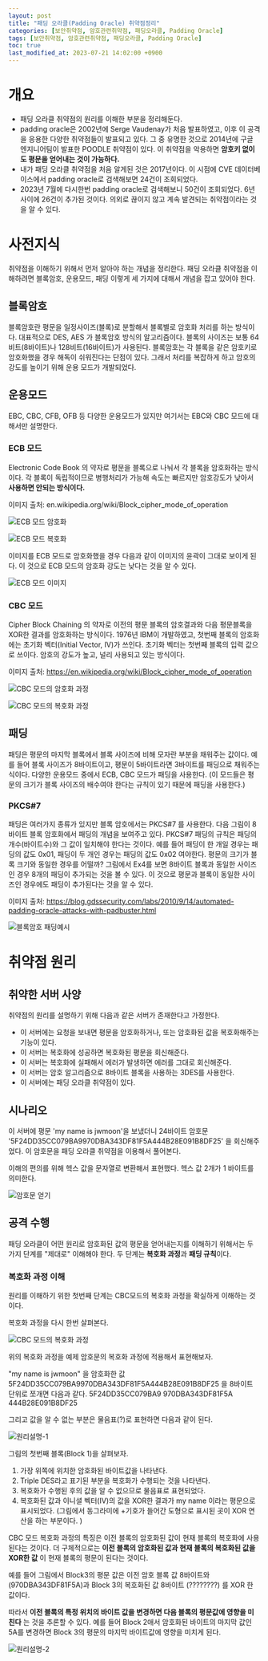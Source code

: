 ```yaml
---
layout: post
title: "패딩 오라클(Padding Oracle) 취약점정리"
categories: [보안취약점, 암호관련취약점, 패딩오라클, Padding Oracle]
tags: [보안취약점, 암호관련취약점, 패딩오라클, Padding Oracle]
toc: true
last_modified_at: 2023-07-21 14:02:00 +0900
---
```


# 개요 
- 패딩 오라클 취약점의 원리를 이해한 부분을 정리해둔다. 
- padding oracle은 2002년에 Serge Vaudenay가 처음 발표하였고, 이후 이 공격을 응용한 다양한 취약점들이 발표되고 있다. 그 중 유명한 것으로 2014년에 구글 엔지니어팀이 발표한 POODLE 취약점이 있다. 이 취약점을 악용하면 **암호키 없이도 평문을 얻어내는 것이 가능하다.** 
- 내가 패딩 오라클 취약점을 처음 알게된 것은 2017년이다. 이 시점에 CVE 데이터베이스에서 padding oracle로 검색해보면 24건이 조회되었다. 
- 2023년 7월에 다시한번 padding oracle로 검색해보니 50건이 조회되었다. 6년 사이에 26건이 추가된 것이다. 의외로 끊이지 않고 계속 발견되는 취약점이라는 것을 알 수 있다. 

# 사전지식
취약점을 이해하기 위해서 먼저 알아야 하는 개념을 정리한다. 패딩 오라클 취약점을 이해하려면 블록암호, 운용모드, 패딩 이렇게 세 가지에 대해서 개념을 잡고 있어야 한다. 

## 블록암호
블록암호란 평문을 일정사이즈(블록)로 분할해서 블록별로 암호화 처리를 하는 방식이다. 대표적으로 DES, AES 가 블록암호 방식의 알고리즘이다. 블록의 사이즈는 보통 64비트(8바이트)나 128비트(16바이트)가 사용된다. 블록암호는 각 블록을 같은 암호키로 암호화했을 경우 해독이 쉬워진다는 단점이 있다. 그래서 처리를 복잡하게 하고 암호의 강도를 높이기 위해 운용 모드가 개발되었다. 

## 운용모드
EBC, CBC, CFB, OFB 등 다양한 운용모드가 있지만 여기서는 EBC와 CBC 모드에 대해서만 설명한다. 

### ECB 모드
Electronic Code Book 의 약자로 평문을 블록으로 나눠서 각 블록을 암호화하는 방식이다. 각 블록이 독립적이므로 병행처리가 가능해 속도는 빠르지만 암호강도가 낮아서 **사용하면 안되는 방식이다.**　

이미지 출처: en.wikipedia.org/wiki/Block_cipher_mode_of_operation

![ECB 모드 암호화](/images/Ecb_encryption.png)

![ECB 모드 복호화](/images/Ecb_decryption.png)


이미지를 ECB 모드로 암호화했을 경우 다음과 같이 이미지의 윤곽이 그대로 보이게 된다. 이 것으로 ECB 모드의 암호화 강도는 낮다는 것을 알 수 있다. 

![ECB 모드 이미지](/images/Tux_ecb.jpg)

###  CBC 모드
Cipher Block Chaining 의 약자로 이전의 평문 블록의 암호결과와 다음 평문블록을 XOR한 결과를 암호화하는 방식이다. 1976년 IBM이 개발하였고, 첫번째 블록의 암호화에는 초기화 벡터(Initial Vector, IV)가 쓰인다. 초기화 벡터는 첫번째 블록의 입력 값으로 쓰이다. 암호의 강도가 높고, 널리 사용되고 있는 방식이다. 

이미지 출처: https://en.wikipedia.org/wiki/Block_cipher_mode_of_operation

![CBC 모드의 암호화 과정](/images/Cbc_encryption.png)

![CBC 모드의 복호화 과정](/images/Cbc_decryption.png)

## 패딩
패딩은 평문의 마지막 블록에서 블록 사이즈에 비해 모자란 부분을 채워주는 값이다. 예를 들어 블록 사이즈가 8바이트이고, 평문이 5바이트라면 3바이트를 패딩으로 채워주는 식이다. 다양한 운용모드 중에서 ECB, CBC 모드가 패딩을 사용한다. (이 모드들은 평문의 크기가 블록 사이즈의 배수여야 한다는 규칙이 있기 때문에 패딩을 사용한다.)

### PKCS#7
패딩은 여러가지 종류가 있지만 블록 암호에서는 PKCS#7 를 사용한다. 다음 그림이 8바이트 블록 암호화에서 패딩의 개념을 보여주고 있다. PKCS#7 패딩의 규칙은 패딩의 개수(바이트수)와 그 값이 일치해야 한다는 것이다. 예를 들어 패딩이 한 개일 경우는 패딩의 값도 0x01, 패딩이 두 개인 경우는 패딩의 값도 0x02 여야한다. 평문의 크기가 블록 크기와 동일한 경우를 어떨까? 그림에서 Ex4를 보면 8바이트 블록과 동일한 사이즈인 경우 8개의 패딩이 추가되는 것을 볼 수 있다. 이 것으로 평문과 블록이 동일한 사이즈인 경우에도 패딩이 추가된다는 것을 알 수 있다. 

이미지 출처: https://blog.gdssecurity.com/labs/2010/9/14/automated-padding-oracle-attacks-with-padbuster.html

![블록암호 패딩예시](/images/block-cipher-padding-example.png)

# 취약점 원리 

## 취약한 서버 사양
취약점의 원리를 설명하기 위해 다음과 같은 서버가 존재한다고 가정한다. 

- 이 서버에는 요청을 보내면 평문을 암호화하거나, 또는 암호화된 값을 복호화해주는 기능이 있다. 
- 이 서버는 복호화에 성공하면 복호화된 평문을 회신해준다. 
- 이 서버는 복호화에 실패해서 에러가 발생하면 에러를 그대로 회신해준다. 
- 이 서버는 암호 알고리즘으로 8바이트 블록을 사용하는 3DES를 사용한다. 
- 이 서버에는 패딩 오라클 취약점이 있다.  

## 시나리오 
이 서버에 평문 'my name is jwmoon'을 보냈더니 24바이트 암호문 '5F24DD35CC079BA9970DBA343DF81F5A444B28E091B8DF25' 을 회신해주었다. 이 암호문을 패딩 오라클 취약점을 이용해서 풀어본다. 

이해의 편의를 위해 헥스 값을 문자열로 변환해서 표현했다. 헥스 값 2개가 1 바이트를 의미한다. 

![암호문 얻기](/images/padding-oracle-encrypt-sample-2.png)


## 공격 수행 
패딩 오라클이 어떤 원리로 암호화된 값의 평문을 얻어내는지를 이해하기 위해서는 두 가지 단계를 "제대로" 이해해야 한다. 두 단계는 **복호화 과정**과 **패딩 규칙**이다. 

### 복호화 과정 이해 
원리를 이해하기 위한 첫번째 단계는 CBC모드의 복호화 과정을 확실하게 이해하는 것이다. 

복호화 과정을 다시 한번 살펴본다. 

![CBC 모드의 복호화 과정](/images/Cbc_decryption.png)

위의 복호화 과정을 예제 암호문의 복호화 과정에 적용해서 표현해보자. 

"my name is jwmoon" 을 암호화한 값 5F24DD35CC079BA9970DBA343DF81F5A444B28E091B8DF25 을 8바이트 단위로 쪼개면 다음과 같다. 
5F24DD35CC079BA9 970DBA343DF81F5A 444B28E091B8DF25

그리고 값을 알 수 없는 부분은 물음표(?)로 표현하면 다음과 같이 된다. 

![원리설명-1](/images/padding-oracle-principle-1.png)

그림의 첫번째 블록(Block 1)을 살펴보자. 

1. 가장 위쪽에 위치한 암호화된 바이트값을 나타낸다. 
2. Triple DES라고 표기된 부분을 복호화가 수행되는 것을 나타낸다. 
3. 복호화가 수행된 후의 값을 알 수 없으므로 물음표로 표현되었다. 
4. 복호화된 값과 이니셜 벡터(IV)의 값을 XOR한 결과가 my name 이라는 평문으로 표시되었다. (그림에서 동그라미에 +기호가 들어간 도형으로 표시된 곳이 XOR 연산을 하는 부분이다. )

CBC 모드 복호화 과정의 특징은 이전 블록의 암호화된 값이 현재 블록의 복호화에 사용된다는 것이다. 더 구체적으로는 **이전 블록의 암호화된 값과 현재 블록의 복호화된 값을 XOR한 값** 이 현재 블록의 평문이 된다는 것이다.

예를 들어 그림에서 Block3의 평문 값은 이전 암호 블록 값 8바이트와 (970DBA343DF81F5A)과 Block 3의 복호화된 값 8바이트 (????????) 를 XOR 한 값이다. 

따라서 **이전 블록의 특정 위치의 바이트 값을 변경하면 다음 블록의 평문값에 영향을 미친다** 는 것을 추론할 수 있다. 예를 들어 Block 2애서 암호화된 바이트의 마지막 값인 5A를 변경하면 Block 3의 평문의 마지막 바이트값에 영향을 미치게 된다. 

![원리설명-2](/images/padding-oracle-principle-2.png)
